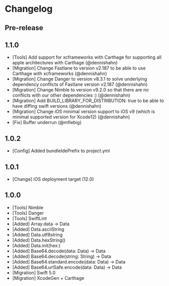 # Changelog

Pre-release
-----------

1.1.0
-----

* [Tools] Add support for xcframeworks with Carthage for supporting all apple architectures with Carthage (@dennishahn)
* [Migration] Change Fastlane to version v2.187 to be able to use Carthage with xcframeworks (@dennishahn)
* [Migration] Change Danger to version v8.3.1 to solve underlying dependency conflicts of Fastlane version v2.187 (@dennishahn)
* [Migration] Change Nimble to version v9.2.0 so that there are no conflicts with our other dependencies :) (@dennishahn)
* [Migration] Add BUILD_LIBRARY_FOR_DISTRIBUTION: true to be able to have diffing swift versions (@dennishahn)
* [Migration] Change iOS minimal version support to iOS v9 (which is minimal supported version for Xcode12) (@dennishahn)
* [Fix] Buffer underrun (@mfiebig)

1.0.2
-----

* [Config] Added bundleIdePrefix to project.yml

1.0.1
-----

* [Change] iOS deployment target (12.0)

1.0.0
-----

* [Tools] Nimble
* [Tools] Danger
* [Tools] SwiftLint
* [Added] Array<UInt8>.data -> Data
* [Added] Data.asciiString
* [Added] Data.utf8string
* [Added] Data.hexString()
* [Added] Data.init(hex:)
* [Added] Base64.decode(data: Data) -> Data
* [Added] Base64.decode(string: String) -> Data
* [Added] Base64.standard.encode(data: Data) -> Data
* [Added] Base64.urlSafe.encode(data: Data) -> Data
* [Migration] Swift 5.0
* [Migration] XcodeGen + Carthage
